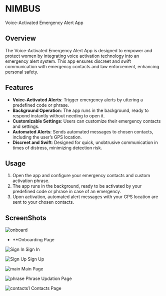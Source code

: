 

# NIMBUS
Voice-Activated Emergency Alert App 


## Overview
The Voice-Activated Emergency Alert App is designed to empower and protect women by integrating voice activation technology into an emergency alert system. This app ensures discreet and swift communication with emergency contacts and law enforcement, enhancing personal safety.

## Features
- **Voice-Activated Alerts**: Trigger emergency alerts by uttering a predefined code or phrase.
- **Background Operation**: The app runs in the background, ready to respond instantly without needing to open it.
- **Customizable Settings**: Users can customize their emergency contacts and settings.
- **Automated Alerts**: Sends automated messages to chosen contacts, including the user’s GPS location.
- **Discreet and Swift**: Designed for quick, unobtrusive communication in times of distress, minimizing detection risk.


## Usage
1. Open the app and configure your emergency contacts and custom activation phrase.
2. The app runs in the background, ready to be activated by your predefined code or phrase in case of an emergency.
3. Upon activation, automated alert messages with your GPS location are sent to your chosen contacts.

## ScreenShots

![onboard](https://github.com/JEFRZONE/NIMBUS--Voice-Activated-Alert-App/assets/65282953/87b0da99-eae5-4b7f-8763-6e5aa13a6c52)
- **Onboarding Page

![Sign In](https://github.com/JEFRZONE/NIMBUS--Voice-Activated-Alert-App/assets/65282953/4485dd2c-97d5-452d-9eaf-449887150bda)
Sign In

![Sign Up](https://github.com/JEFRZONE/NIMBUS--Voice-Activated-Alert-App/assets/65282953/c9a044c2-f046-4864-9b10-a9c18669d405)
Sign Up

![main](https://github.com/JEFRZONE/NIMBUS--Voice-Activated-Alert-App/assets/65282953/2fa96a08-44fe-494b-90f0-7195c76091e6)
Main Page

![phrase](https://github.com/JEFRZONE/NIMBUS--Voice-Activated-Alert-App/assets/65282953/e756ffbf-ba38-4167-81a1-3e13c5c694da)
Phrase Updation Page

![contacts1](https://github.com/JEFRZONE/NIMBUS--Voice-Activated-Alert-App/assets/65282953/67674f9e-b4a3-4ce6-a783-30bdb6cb1b63)
Contacts Page





